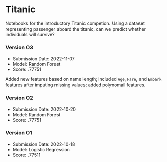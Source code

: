 # Titanic

Notebooks for the introductory Titanic competion. Using a dataset representing passenger aboard the titanic, can we predict whether individuals will survive?


### Version 03
- Submission Date: 2022-11-07
- Model: Random Forest
- Score: .77751

Added new features based on name length; included `Age`, `Fare`, and `Embark` features after imputing missing values; added polynomail features.

### Version 02
- Submission Date: 2022-10-20
- Model: Random Forest
- Score: .77751

### Version 01
- Submission Date: 2022-10-18
- Model: Logistic Regression
- Score: .77511
